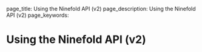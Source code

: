 page_title: Using the Ninefold API (v2)
page_description: Using the Ninefold API (v2)
page_keywords: 

# Using the Ninefold API (v2)